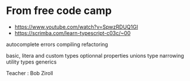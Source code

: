 # From free code camp

- https://www.youtube.com/watch?v=SpwzRDUQ1GI
- https://scrimba.com/learn-typescript-c03c/~00

autocomplete
errors compiling
refactoring

basic, litera and custom types
optionnal properties
unions
type narrowing
utility types
generics

Teacher : Bob Ziroll
